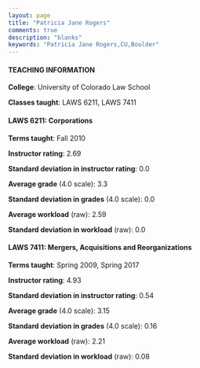 ```yaml
---
layout: page
title: "Patricia Jane Rogers" 
comments: true
description: "blanks"
keywords: "Patricia Jane Rogers,CU,Boulder"
---
```

<head>
<script src="https://ajax.googleapis.com/ajax/libs/jquery/2.1.3/jquery.min.js"></script>
<script src="https://dl.dropboxusercontent.com/s/pc42nxpaw1ea4o9/highcharts.js?dl=0"></script>
<!-- <script src="../assets/js/highcharts.js"></script> -->
<style type="text/css">@font-face {
	font-family: "Bebas Neue";
	src: url(https://www.filehosting.org/file/details/544349/BebasNeue Regular.otf) format("opentype");
	}
	h1.Bebas { 
		font-family: "Bebas Neue", Verdana, Tahoma;
	}
</style>
</head>
	   
#### TEACHING INFORMATION

**College**: University of Colorado Law School

**Classes taught**: LAWS 6211, LAWS 7411

#### LAWS 6211: Corporations

**Terms taught**: Fall 2010

**Instructor rating**: 2.69

**Standard deviation in instructor rating**: 0.0

**Average grade** (4.0 scale): 3.3

**Standard deviation in grades** (4.0 scale): 0.0

**Average workload** (raw): 2.59

**Standard deviation in workload** (raw): 0.0

#### LAWS 7411: Mergers, Acquisitions and Reorganizations

**Terms taught**: Spring 2009, Spring 2017

**Instructor rating**: 4.93

**Standard deviation in instructor rating**: 0.54

**Average grade** (4.0 scale): 3.15

**Standard deviation in grades** (4.0 scale): 0.16

**Average workload** (raw): 2.21

**Standard deviation in workload** (raw): 0.08

